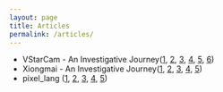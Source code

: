 ```yaml
---
layout: page
title: Articles
permalink: /articles/
---
```


 * VStarCam - An Investigative Journey([1](/vstarcam/1), [2](/vstarcam/2), [3](/vstarcam/3), [4](/vstarcam/4), [5](/vstarcam/5), [6](/vstarcam/6))
 * Xiongmai - An Investigative Journey([1](/xiongmai/1), [2](/xiongmai/2), [3](/xiongmai/3), [4](/xiongmai/4), [5](/xiongmai/5))
 * pixel_lang ([1](/pixellang/1), [2](/pixellang/2), [3](/pixellang/3), [4](/pixellang/4), [5](/pixellang/5))